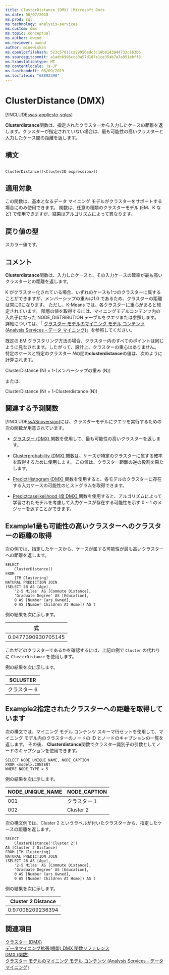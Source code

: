 ```yaml
---
title: ClusterDistance (DMX) |Microsoft Docs
ms.date: 06/07/2018
ms.prod: sql
ms.technology: analysis-services
ms.custom: dmx
ms.topic: conceptual
ms.author: owend
ms.reviewer: owend
author: minewiskan
ms.openlocfilehash: 523c57811ca29956edc3c18b8143844732c163b6
ms.sourcegitcommit: a1adc6906ccc0a57d187e1ce35ab7a7a951ebff8
ms.translationtype: MT
ms.contentlocale: ja-JP
ms.lasthandoff: 08/09/2019
ms.locfileid: "68892390"
---
```

# <a name="clusterdistance-dmx"></a>ClusterDistance (DMX)
[!INCLUDE[ssas-appliesto-sqlas](../includes/ssas-appliesto-sqlas.md)]

  **Clusterdistance**関数は、指定されたクラスターから入力したケースの距離を返します。クラスターが指定されていない場合は、最も可能性の高いクラスターと入力したケース間の距離を返します。  
  
## <a name="syntax"></a>構文  
  
```  
  
ClusterDistance([<ClusterID expression>])  
```  
  
## <a name="applies-to"></a>適用対象  
 この関数は、基本となるデータ マイニング モデルがクラスターをサポートする場合にのみ使用できます。 関数は、任意の種類のクラスターモデル (EM、K など) で使用できますが、結果はアルゴリズムによって異なります。  
  
## <a name="return-type"></a>戻り値の型  
 スカラー値です。  
  
## <a name="remarks"></a>コメント  
 **Clusterdistance**関数は、入力したケースと、その入力ケースの確率が最も高いクラスターとの距離を返します。  
  
 K がクラスター化されている場合、いずれのケースも1つのクラスターに属することができますが、メンバーシップの重みは1.0 であるため、クラスターの距離は常に0になります。 ただし、K-Means では、各クラスターに重心があると想定されています。 階層の値を取得するには、マイニングモデルコンテンツ内の入れ子になった NODE_DISTRIBUTION テーブルをクエリまたは参照します。 詳細については、「 [クラスター モデルのマイニング モデル コンテンツ &#40;Analysis Services - データ マイニング&#41;](https://docs.microsoft.com/analysis-services/data-mining/mining-model-content-for-clustering-models-analysis-services-data-mining)」を参照してください。  
  
 既定の EM クラスタリング方法の場合、クラスター内のすべてのポイントは同じように見なされます。したがって、設計上、クラスターの重心はありません。 特定のケースと特定のクラスター *N*の間の**clusterdistance**の値は、次のように計算されます。  
  
 ClusterDistance (N) = 1-(メンバーシップの重み (N))  
  
 または:  
  
 ClusterDistance (N) = 1-Clusterdistance (N))  
  
## <a name="related-prediction-functions"></a>関連する予測関数  
 [!INCLUDE[ssASnoversion](../includes/ssasnoversion-md.md)]には、クラスターモデルにクエリを実行するための次の関数が用意されています。  
  
-   [クラスター &#40;DMX&#41; ](../dmx/cluster-dmx.md)関数を使用して、最も可能性の高いクラスターを返します。  
  
-   [Clusterprobability &#40;DMX&#41; ](../dmx/clusterprobability-dmx.md)関数は、ケースが特定のクラスターに属する確率を取得するために使用します。 この値は、クラスター距離の逆の役割を果たします。  
  
-   [PredictHistogram &#40;DMX&#41; ](../dmx/predicthistogram-dmx.md)関数を使用すると、各モデルのクラスターに存在する入力ケースの可能性のヒストグラムを取得できます。  
  
-   [Predictcaselikelihood &#40;度 DMX&#41; ](../dmx/predictcaselikelihood-dmx.md)関数を使用すると、アルゴリズムによって学習されたモデルを考慮して入力ケースが存在する可能性を示す 0 ~ 1 のメジャーを返すことができます。  
  
## <a name="example1-obtaining-cluster-distance-to-the-most-likely-cluster"></a>Example1最も可能性の高いクラスターへのクラスターの距離の取得  
 次の例では、指定したケースから、ケースが属する可能性が最も高いクラスターへの距離を返します。  
  
```  
SELECT  
    ClusterDistance()  
FROM  
    [TM Clustering]  
NATURAL PREDICTION JOIN  
(SELECT 28 AS [Age],  
    '2-5 Miles' AS [Commute Distance],  
    'Graduate Degree' AS [Education],  
    0 AS [Number Cars Owned],  
    0 AS [Number Children At Home]) AS t  
```  
  
 例の結果を次に示します。  
  
|式|  
|----------------|  
|0.0477390930705145|  
  
 これがどのクラスターであるかを確認するには、上記の例で `Cluster` の代わりに `ClusterDistance` を使用します。  
  
 例の結果を次に示します。  
  
|$CLUSTER|  
|--------------|  
|クラスター 6|  
  
## <a name="example2-obtaining-distance-to-a-specified-cluster"></a>Example2指定されたクラスターへの距離を取得しています  
 次の構文では、マイニング モデル コンテンツ スキーマ行セットを使用して、マイニング モデル内のクラスターのノードの ID とノードのキャプションの一覧を返します。 その後、 **Clusterdistance**関数でクラスター識別子の引数としてノードのキャプションを使用できます。  
  
```  
SELECT NODE_UNIQUE_NAME, NODE_CAPTION   
FROM <model>.CONTENT   
WHERE NODE_TYPE = 5  
```  
  
 例の結果を次に示します。  
  
|NODE_UNIQUE_NAME|NODE_CAPTION|  
|------------------------|-------------------|  
|001|クラスター 1|  
|002|Cluster 2|  
  
 次の構文例では、Cluster 2 というラベルが付いたクラスターから、指定したケースの距離を返します。  
  
```  
SELECT  
    ClusterDistance('Cluster 2')  
AS [Cluster 2 Distance]  
FROM [TM Clustering]  
NATURAL PREDICTION JOIN  
(SELECT 28 AS [Age],  
    '2-5 Miles' AS [Commute Distance],  
    'Graduate Degree' AS [Education],  
    0 AS [Number Cars Owned],  
    0 AS [Number Children At Home]) AS t  
```  
  
 例の結果を次に示します。  
  
|Cluster 2 Distance|  
|------------------------|  
|0.97008209236394|  
  
## <a name="see-also"></a>関連項目  
 [クラスター &#40;DMX&#41;](../dmx/cluster-dmx.md)   
 [データマイニング拡張&#40;機能&#41; DMX 関数リファレンス](../dmx/data-mining-extensions-dmx-function-reference.md)   
 [DMX &#40;関数&#41;](../dmx/functions-dmx.md)   
 [クラスター モデルのマイニング モデル コンテンツ &#40;Analysis Services - データ マイニング&#41;](https://docs.microsoft.com/analysis-services/data-mining/mining-model-content-for-clustering-models-analysis-services-data-mining)  
  
  

